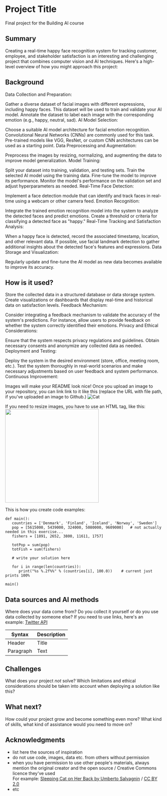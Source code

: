 <!-- This is the markdown template for the final project of the Building AI course, 
created by Reaktor Innovations and University of Helsinki. 
Copy the template, paste it to your GitHub README and edit! -->

# Project Title

Final project for the Building AI course

## Summary

Creating a real-time happy face recognition system for tracking customer, employee, and stakeholder satisfaction is an interesting and challenging project that combines computer vision and AI techniques. Here's a high-level overview of how you might approach this project:


## Background

Data Collection and Preparation:

Gather a diverse dataset of facial images with different expressions, including happy faces. This dataset will be used to train and validate your AI model.
Annotate the dataset to label each image with the corresponding emotion (e.g., happy, neutral, sad).
AI Model Selection:

Choose a suitable AI model architecture for facial emotion recognition. Convolutional Neural Networks (CNNs) are commonly used for this task.
Pre-trained models like VGG, ResNet, or custom CNN architectures can be used as a starting point.
Data Preprocessing and Augmentation:

Preprocess the images by resizing, normalizing, and augmenting the data to improve model generalization.
Model Training:

Split your dataset into training, validation, and testing sets.
Train the selected AI model using the training data. Fine-tune the model to improve its performance.
Monitor the model's performance on the validation set and adjust hyperparameters as needed.
Real-Time Face Detection:

Implement a face detection module that can identify and track faces in real-time using a webcam or other camera feed.
Emotion Recognition:

Integrate the trained emotion recognition model into the system to analyze the detected faces and predict emotions.
Create a threshold or criteria for classifying a detected face as "happy."
Real-Time Tracking and Satisfaction Analysis:

When a happy face is detected, record the associated timestamp, location, and other relevant data.
If possible, use facial landmark detection to gather additional insights about the detected face's features and expressions.
Data Storage and Visualization:


Regularly update and fine-tune the AI model as new data becomes available to improve its accuracy.


## How is it used?

Store the collected data in a structured database or data storage system.
Create visualizations or dashboards that display real-time and historical data on satisfaction levels.
Feedback Mechanism:

Consider integrating a feedback mechanism to validate the accuracy of the system's predictions. For instance, allow users to provide feedback on whether the system correctly identified their emotions.
Privacy and Ethical Considerations:

Ensure that the system respects privacy regulations and guidelines. Obtain necessary consents and anonymize any collected data as needed.
Deployment and Testing:

Deploy the system in the desired environment (store, office, meeting room, etc.).
Test the system thoroughly in real-world scenarios and make necessary adjustments based on user feedback and system performance.
Continuous Improvement:


Images will make your README look nice!
Once you upload an image to your repository, you can link link to it like this (replace the URL with file path, if you've uploaded an image to Github.)
![Cat](https://upload.wikimedia.org/wikipedia/commons/5/5e/Sleeping_cat_on_her_back.jpg)

If you need to resize images, you have to use an HTML tag, like this:
<img src="https://upload.wikimedia.org/wikipedia/commons/5/5e/Sleeping_cat_on_her_back.jpg" width="300">

This is how you create code examples:
```
def main():
   countries = ['Denmark', 'Finland', 'Iceland', 'Norway', 'Sweden']
   pop = [5615000, 5439000, 324000, 5080000, 9609000]   # not actually needed in this exercise...
   fishers = [1891, 2652, 3800, 11611, 1757]

   totPop = sum(pop)
   totFish = sum(fishers)

   # write your solution here

   for i in range(len(countries)):
      print("%s %.2f%%" % (countries[i], 100.0))    # current just prints 100%

main()
```


## Data sources and AI methods
Where does your data come from? Do you collect it yourself or do you use data collected by someone else?
If you need to use links, here's an example:
[Twitter API](https://developer.twitter.com/en/docs)

| Syntax      | Description |
| ----------- | ----------- |
| Header      | Title       |
| Paragraph   | Text        |

## Challenges

What does your project _not_ solve? Which limitations and ethical considerations should be taken into account when deploying a solution like this?

## What next?

How could your project grow and become something even more? What kind of skills, what kind of assistance would you  need to move on? 


## Acknowledgments

* list here the sources of inspiration 
* do not use code, images, data etc. from others without permission
* when you have permission to use other people's materials, always mention the original creator and the open source / Creative Commons licence they've used
  <br>For example: [Sleeping Cat on Her Back by Umberto Salvagnin](https://commons.wikimedia.org/wiki/File:Sleeping_cat_on_her_back.jpg#filelinks) / [CC BY 2.0](https://creativecommons.org/licenses/by/2.0)
* etc
